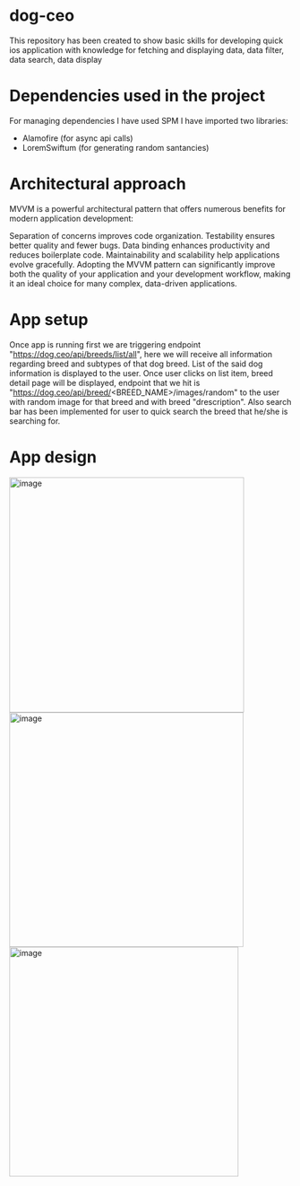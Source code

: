 # dog-ceo
This repository has been created to show basic skills for developing quick ios application with knowledge for fetching and displaying data, data filter, data search, data display

# Dependencies used in the project
For managing dependencies I have used SPM I have imported two libraries:
* Alamofire (for async api calls)
* LoremSwiftum (for generating random santancies)

# Architectural approach
MVVM is a powerful architectural pattern that offers numerous benefits for modern application development:

Separation of concerns improves code organization.
Testability ensures better quality and fewer bugs.
Data binding enhances productivity and reduces boilerplate code.
Maintainability and scalability help applications evolve gracefully.
Adopting the MVVM pattern can significantly improve both the quality of your application and your development workflow, making it an ideal choice for many complex, data-driven applications.

# App setup
Once app is running first we are triggering endpoint "https://dog.ceo/api/breeds/list/all", here we will receive all information regarding breed and subtypes of that dog breed. List of the said dog information is displayed to the user. Once user clicks on list item, breed detail page will be displayed, endpoint that we hit is "https://dog.ceo/api/breed/<BREED_NAME>/images/random" to the user with random image for that breed and with breed "drescription". Also search bar has been implemented for user to quick search the breed that he/she is searching for. 

# App design
<img width="419" alt="image" src="https://github.com/user-attachments/assets/08dac6c2-8ec4-4139-af1b-674ced9079f3"> <img width="418" alt="image" src="https://github.com/user-attachments/assets/ac97b4bb-f165-48b4-8450-0deb161ded5f"> <img width="409" alt="image" src="https://github.com/user-attachments/assets/2a55aee5-dbda-4311-b5c1-fa766036ecae">


